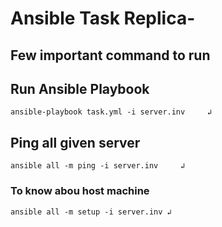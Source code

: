 # Ansible Task Replica-

## Few important command to run

## Run Ansible Playbook

```
ansible-playbook task.yml -i server.inv     ↲
```

## Ping all given server

```
ansible all -m ping -i server.inv     ↲
```

### To know abou host machine

```
ansible all -m setup -i server.inv ↲
```
